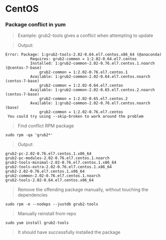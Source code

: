 # CentOS

### Package conflict in yum

> Example: grub2-tools gives a conflict when attempting to update

> Output:

```
Error: Package: 1:grub2-tools-2.02-0.64.el7.centos.x86_64 (@anaconda)
           Requires: grub2-common = 1:2.02-0.64.el7.centos
           Installed: 1:grub2-common-2.02-0.76.el7.centos.1.noarch (@centos-7-base)
               grub2-common = 1:2.02-0.76.el7.centos.1
           Available: 1:grub2-common-2.02-0.64.el7.centos.noarch (centos-7-base)
               grub2-common = 1:2.02-0.64.el7.centos
           Available: 1:grub2-common-2.02-0.65.el7.centos.2.noarch (centos-7-base)
               grub2-common = 1:2.02-0.65.el7.centos.2
           Available: 1:grub2-common-2.02-0.76.el7.centos.noarch (base)
               grub2-common = 1:2.02-0.76.el7.centos
 You could try using --skip-broken to work around the problem
```

> Find conflict RPM package

`sudo rpm -qa 'grub2*'`

> Output:

```
grub2-pc-2.02-0.76.el7.centos.1.x86_64
grub2-pc-modules-2.02-0.76.el7.centos.1.noarch
grub2-tools-minimal-2.02-0.76.el7.centos.1.x86_64
grub2-tools-extra-2.02-0.76.el7.centos.1.x86_64
grub2-2.02-0.76.el7.centos.1.x86_64
grub2-common-2.02-0.76.el7.centos.1.noarch
grub2-tools-2.02-0.64.el7.centos.x86_64
```

> Remove the offending package manually, without touching the dependencies

`sudo rpm -e --nodeps --justdb grub2-tools`

> Manually reinstall from repo

`sudo yum install grub2-tools`

> It should have successfully installed the package
